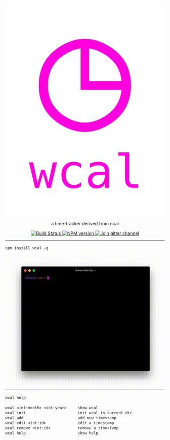 <p align="center">
  <a href="https://github.com/reimertz/wcal">
    <img alt="wcal" src="wcal.png" width="500">
  </a>
</p>

<p align="center">
  a time-tracker derived from ncal
</p>

<p align="center">
  <a href="https://travis-ci.org/reimertz/wcal">
    <img src="https://travis-ci.org/reimertz/wcal.svg?branch=master" alt="Build Status">
  </a>
  <a href="https://www.npmjs.com/package/wcal">
    <img src="https://img.shields.io/npm/v/wcal.svg" alt="NPM version">
  </a>
  <a href="https://gitter.im/reimertz/wcal">
    <img src="https://badges.gitter.im/reimertz/wcal.svg" alt="Join gitter channel">
  </a>
</p>

---
```
npm install wcal -g
```

<p align="center">
  <a href="https://github.com/reimertz/wcal">
    <img alt="wcal" src="wcal.gif" width="750">
  </a>
</p>


```
wcal help

wcal <int:month> <int:year>     show wcal
wcal init                       init wcal in current dir
wcal add                        add new timestamp
wcal edit <int:id>              edit a timestamp
wcal remove <int:id>            remove a timestamp
wcal help                       show help
```
